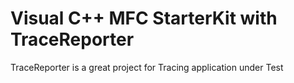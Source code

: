# Visual C++ MFC StarterKit with TraceReporter

TraceReporter is a great project for Tracing application under Test
